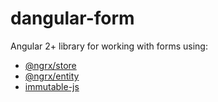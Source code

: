 # dangular-form
Angular 2+ library for working with forms using:   

+ [@ngrx/store](https://github.com/ngrx/platform/tree/master/modules/store)   
+ [@ngrx/entity](https://github.com/ngrx/platform/tree/master/modules/entity)   
+ [immutable-js](https://github.com/immutable-js/immutable-js)   

